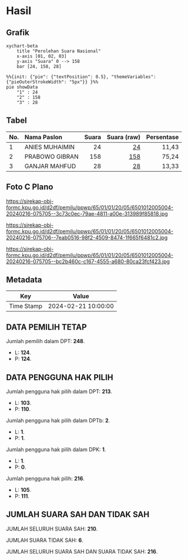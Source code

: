 # Hasil

## Grafik

```mermaid
xychart-beta
    title "Perolehan Suara Nasional"
    x-axis [01, 02, 03]
    y-axis "Suara" 0 --> 158
    bar [24, 158, 28]
```

```mermaid
%%{init: {"pie": {"textPosition": 0.5}, "themeVariables": {"pieOuterStrokeWidth": "5px"}} }%%
pie showData
    "1" : 24
    "2" : 158
    "3" : 28
```

## Tabel

| No. | Nama Paslon    | Suara | Suara (raw) | Persentase |
|:--- |:-------------- | -----:| -----------:| ----------:|
| 1   | ANIES MUHAIMIN | 24    | [24][p-1]   | 11,43      |
| 2   | PRABOWO GIBRAN | 158   | [158][p-2]  | 75,24      |
| 3   | GANJAR MAHFUD  | 28    | [28][p-3]   | 13,33      |


[p-1]: https://github.com/gigit-pemilu/pemilu-2024/blob/main/pilpres/hitung-suara/sub/65-kalimantan-utara/sub/01-bulungan/sub/01-tanjung-palas/sub/2005-gunung-putih/sub/004-tps/sub/paslon-1.txt
[p-2]: https://github.com/gigit-pemilu/pemilu-2024/blob/main/pilpres/hitung-suara/sub/65-kalimantan-utara/sub/01-bulungan/sub/01-tanjung-palas/sub/2005-gunung-putih/sub/004-tps/sub/paslon-2.txt
[p-3]: https://github.com/gigit-pemilu/pemilu-2024/blob/main/pilpres/hitung-suara/sub/65-kalimantan-utara/sub/01-bulungan/sub/01-tanjung-palas/sub/2005-gunung-putih/sub/004-tps/sub/paslon-3.txt

## Foto C Plano

https://sirekap-obj-formc.kpu.go.id/d2df/pemilu/ppwp/65/01/01/20/05/6501012005004-20240216-075705--3c73c0ec-79ae-4811-a00e-313989f85818.jpg

https://sirekap-obj-formc.kpu.go.id/d2df/pemilu/ppwp/65/01/01/20/05/6501012005004-20240216-075706--7eab0516-98f2-4509-8474-1f665f6481c2.jpg

https://sirekap-obj-formc.kpu.go.id/d2df/pemilu/ppwp/65/01/01/20/05/6501012005004-20240216-075705--bc2b460c-c167-4555-a680-80ca23fcf423.jpg


## Metadata

| Key        | Value               |
| ---------- | ------------------- |
| Time Stamp | 2024-02-21 10:00:00 |


## DATA PEMILIH TETAP

Jumlah pemilih dalam DPT: **248**.
 * L: **124**.
 * P: **124**.

## DATA PENGGUNA HAK PILIH

Jumlah pengguna hak pilih dalam DPT: **213**.
 * L: **103**.
 * P: **110**.

Jumlah pengguna hak pilih dalam DPTb: **2**.
 * L: **1**.
 * P: **1**.

Jumlah pengguna hak pilih dalam DPK: **1**.
 * L: **1**.
 * P: **0**.

Jumlah pengguna hak pilih: **216**.
 * L: **105**.
 * P: **111**.

## JUMLAH SUARA SAH DAN TIDAK SAH

JUMLAH SELURUH SUARA SAH: **210**.

JUMLAH SUARA TIDAK SAH: **6**.

JUMLAH SELURUH SUARA SAH DAN SUARA TIDAK SAH: **216**.



